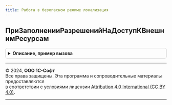 ```yaml
---
title: Работа в безопасном режиме локализация
---
```



## ПриЗаполненииРазрешенийНаДоступКВнешнимРесурсам
<details style="margin: 1em 0; padding: 0.5em; border: 1px solid #ccc; border-radius: 6px;">

<summary style="font-weight: bold; cursor: pointer;">Описание, пример вызова</summary>

```bsl

// Заполняет перечень запросов внешних разрешений, которые обязательно должны быть предоставлены
// при создании информационной базы или обновлении программы.
//
// см. РаботаВБезопасномРежимеПереопределяемый.ПриЗаполненииРазрешенийНаДоступКВнешнимРесурсам
//
Процедура ПриЗаполненииРазрешенийНаДоступКВнешнимРесурсам(ЗапросыРазрешений) Экспорт
```

Пример вызова
```bsl
РаботаВБезопасномРежимеЛокализация.ПриЗаполненииРазрешенийНаДоступКВнешнимРесурсам(ЗапросыРазрешений) 
```
</details>

---

© 2024, **ООО 1С-Софт**  
Все права защищены. Эта программа и сопроводительные материалы предоставляются  
в соответствии с условиями лицензии [Attribution 4.0 International (CC BY 4.0)](https://creativecommons.org/licenses/by/4.0/legalcode).

---

